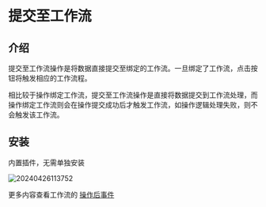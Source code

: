 # 提交至工作流

<PluginInfo name="workflow-action-trigger"></PluginInfo>
## 介绍
提交至工作流操作是将数据直接提交至绑定的工作流。一旦绑定了工作流，点击按钮将触发相应的工作流程。

相比较于操作绑定工作流，提交至工作流操作是直接将数据提交到工作流处理，而操作绑定工作流则会在操作提交成功后才触发工作流，如操作逻辑处理失败，则不会触发该工作流。

## 安装

内置插件，无需单独安装


![20240426113752](https://nocobase-docs.oss-cn-beijing.aliyuncs.com/20240426113752.png)

更多内容查看工作流的 [操作后事件](/handbook/workflow-action-trigger)
